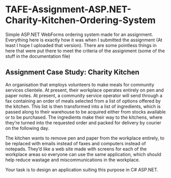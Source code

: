 # TAFE-Assignment-ASP.NET-Charity-Kitchen-Ordering-System
Simple ASP.NET WebForms ordering system made for an assignment. Everything here is exactly how it was when I submitted the assignment (At least I hope I uploaded that version). There are some pointless things in here that were put there to meet the criteria of the assignment (some of the stuff in the documentation file)

## Assignment Case Study: Charity Kitchen

An organisation that employs volunteers to make meals for community services clientele. At present, their workplace operates entirely on pen and paper notes. At present, a community service operator will send through a fax containing an order of meals selected from a list of options offered by the kitchen. This list is then transformed into a list of ingredients, which is passed along to their warehouse to be acquired either from stocks available or to be purchased. The ingredients make their way to the kitchens, where they’re turned into the requested order and packed for delivery by courier on the following day.

The kitchen wants to remove pen and paper from the workplace entirely, to be replaced with emails instead of faxes and computers instead of notepads. They’d like a web site made with screens for each of the workplace areas so everyone can use the same application, which should help reduce wastage and miscommunications in the workplace.

Your task is to design an application suiting this purpose in C# ASP.NET.
